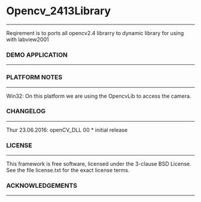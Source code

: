 # Opencv_2413Library
--------------------

Reqirement is to ports all opencv2.4 librarry to dynamic library for using with labview2001  



### DEMO APPLICATION
-----------------


### PLATFORM NOTES
---------------
Win32: On this platform we are using the OpencvLib to access the camera.

### CHANGELOG
----------



Thur 23.06.2016: openCV_DLL 00
	* initial release

### LICENSE
--------
This framework is free software, licensed under the 3-clause BSD License.
See the file license.txt for the exact license terms.

### ACKNOWLEDGEMENTS
----------------




